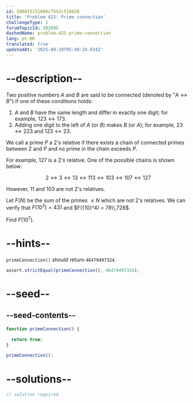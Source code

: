 ```yaml
---
id: 5900f5151000cf542c510028
title: 'Problem 425: Prime connection'
challengeType: 1
forumTopicId: 302095
dashedName: problem-425-prime-connection
lang: pt-BR
translated: true
updatedAt: '2025-09-29T05:49:24.834Z'
---
```


# --description--

Two positive numbers $A$ and $B$ are said to be connected (denoted by "$A ↔ B$") if one of these conditions holds:

1. $A$ and $B$ have the same length and differ in exactly one digit; for example, $123 ↔ 173$.
2. Adding one digit to the left of $A$ (or $B$) makes $B$ (or $A$); for example, $23 ↔ 223$ and $123 ↔ 23$.

We call a prime $P$ a 2's relative if there exists a chain of connected primes between 2 and $P$ and no prime in the chain exceeds $P$.

For example, 127 is a 2's relative. One of the possible chains is shown below:

$$2 ↔ 3 ↔ 13 ↔ 113 ↔ 103 ↔ 107 ↔ 127$$

However, 11 and 103 are not 2's relatives.

Let $F(N)$ be the sum of the primes $≤ N$ which are not 2's relatives. We can verify that $F({10}^3) = 431$ and $F({10}^4) = 78\\,728$.

Find $F({10}^7)$.

# --hints--

`primeConnection()` should return `46479497324`.

```js
assert.strictEqual(primeConnection(), 46479497324);
```

# --seed--

## --seed-contents--

```js
function primeConnection() {

  return true;
}

primeConnection();
```

# --solutions--

```js
// solution required
```
